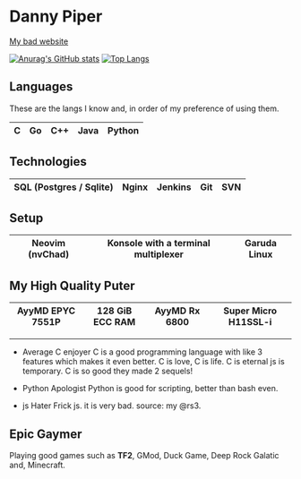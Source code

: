 # Danny Piper
[My bad website](https://www.djpiper28.co.uk)

[![Anurag's GitHub stats](https://github-readme-stats.vercel.app/api?username=djpiper28&theme=dark)](https://github.com/anuraghazra/github-readme-stats)
[![Top Langs](https://github-readme-stats.vercel.app/api/top-langs/?username=djpiper28&theme=dark&layout=compact)](https://github.com/anuraghazra/github-readme-stats)

## Languages
These are the langs I know and, in order of my preference of using them.

| C | Go | C++ | Java | Python |
|---|----|-----|------|--------|

## Technologies
| SQL (Postgres / Sqlite) | Nginx | Jenkins | Git | SVN |
|-------------------------|-------|---------|-----|-----|

## Setup
| Neovim (nvChad) | Konsole with a terminal multiplexer | Garuda Linux |
|-----------------|-------------------------------------|--------------|
 
## My High Quality Puter
| AyyMD EPYC 7551P | 128 GiB ECC RAM | AyyMD Rx 6800 | Super Micro  H11SSL-i |
|------------------|-----------------|---------------|-----------------------|

---

- Average C enjoyer
C is a good programming language with like 3 features which makes it even better.
C is love, C is life. C is eternal js is temporary.
C is so good they made 2 sequels!

- Python Apologist
Python is good for scripting, better than bash even.
- js Hater
Frick js. it is very bad. source: my @rs3.

## Epic Gaymer
Playing good games such as **TF2**, GMod, Duck Game, Deep Rock Galatic and, Minecraft.
